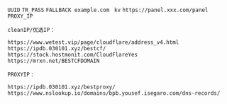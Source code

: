 ```UUID```
```TR_PASS```
```FALLBACK example.com ```
```kv```
```https://panel.xxx.com/panel```
```PROXY_IP```
```
cleanIP/优选IP：

https://www.wetest.vip/page/cloudflare/address_v4.html
https://ipdb.030101.xyz/bestcf/
https://stock.hostmonit.com/CloudFlareYes
https://mrxn.net/BESTCFDOMAIN

PROXYIP：

https://ipdb.030101.xyz/bestproxy/
https://www.nslookup.io/domains/bpb.yousef.isegaro.com/dns-records/
```

